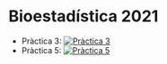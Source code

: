 # Bioestadística 2021

* Pràctica 3: [![Pràctica 3](https://colab.research.google.com/assets/colab-badge.svg)](https://colab.research.google.com/github/jmcarbo/bioestadistica2020/blob/master/Practica3/Pr%C3%A1ctica%203.%20Estad%C3%ADstica%20descriptiva%20con%20SPSS%20y%20R.ipynb)
* Pràctica 5: [![Pràctica 5](https://colab.research.google.com/assets/colab-badge.svg)](https://colab.research.google.com/github/jmcarbo/bioestadistica2020/blob/master/Practica5/Practica5.ipynb)

